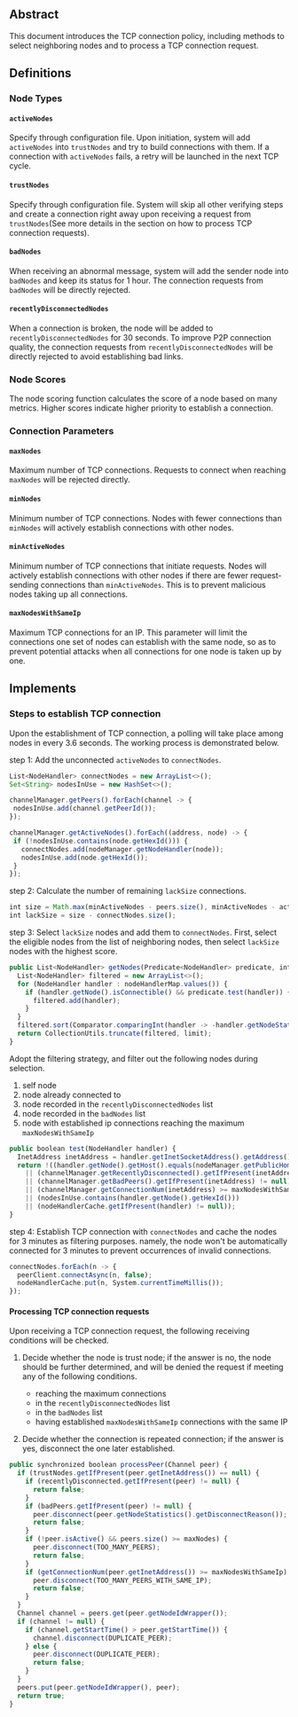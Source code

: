 ## Abstract
This document introduces the TCP connection policy, including methods to select neighboring nodes and to process a TCP connection request.

## Definitions

### Node Types

#### `activeNodes`
Specify through configuration file. Upon initiation, system will add `activeNodes` into `trustNodes` and try to build connections with them. If a connection with `activeNodes` fails, a retry will be launched in the next TCP cycle.

#### `trustNodes` 
Specify through configuration file. System will skip all other verifying steps and create a connection right away upon receiving a request from `trustNodes`(See more details in the section on how to process TCP connection requests).

#### `badNodes`
When receiving an abnormal message, system will add the sender node into `badNodes` and keep its status for 1 hour. The connection requests from `badNodes` will be directly rejected.

#### `recentlyDisconnectedNodes`
When a connection is broken, the node will be added to `recentlyDisconnectedNodes` for 30 seconds. To improve P2P connection quality, the connection requests from `recentlyDisconnectedNodes` will be directly rejected to avoid establishing bad links.

### Node Scores
The node scoring function calculates the score of a node based on many metrics. Higher scores indicate higher priority to establish a connection.

### Connection Parameters

#### `maxNodes` 
Maximum number of TCP connections. Requests to connect when reaching `maxNodes` will be rejected directly.

####  `minNodes` 
Minimum number of TCP connections. Nodes with fewer connections than `minNodes` will actively establish connections with other nodes.

####  `minActiveNodes` 
Minimum number of TCP connections that initiate requests. Nodes will actively establish connections with other nodes if there are fewer request-sending connections than `minActiveNodes`. This is to prevent malicious nodes taking up all connections.

####  `maxNodesWithSameIp` 
Maximum TCP connections for an IP. This parameter will limit the connections one set of nodes can establish with the same node, so as to prevent potential attacks when all connections for one node is taken up by one.

## Implements

### Steps to establish TCP connection

Upon the establishment of TCP connection, a polling will take place among nodes in every 3.6 seconds. The working process is demonstrated below.

step 1: Add the unconnected `activeNodes` to `connectNodes`.
```typescript
List<NodeHandler> connectNodes = new ArrayList<>();
Set<String> nodesInUse = new HashSet<>();

channelManager.getPeers().forEach(channel -> {
 nodesInUse.add(channel.getPeerId());
});

channelManager.getActiveNodes().forEach((address, node) -> {
 if (!nodesInUse.contains(node.getHexId())) {
   connectNodes.add(nodeManager.getNodeHandler(node));
   nodesInUse.add(node.getHexId());
 }
});
```

step 2: Calculate the number of remaining `lackSize` connections.
```typescript
int size = Math.max(minActiveNodes - peers.size(), minActiveNodes - activePeers.get()));
int lackSize = size - connectNodes.size();
```

step 3: Select `lackSize` nodes and add them to `connectNodes`. First, select the eligible nodes from the list of neighboring nodes, then select `lackSize` nodes with the highest score.
```typescript
public List<NodeHandler> getNodes(Predicate<NodeHandler> predicate, int limit) { 
  List<NodeHandler> filtered = new ArrayList<>(); 
  for (NodeHandler handler : nodeHandlerMap.values()) { 
    if (handler.getNode().isConnectible() && predicate.test(handler)) { 
      filtered.add(handler); 
    }
  } 
  filtered.sort(Comparator.comparingInt(handler -> -handler.getNodeStatistics().getReputation())); 
  return CollectionUtils.truncate(filtered, limit); 
}
```

Adopt the filtering strategy, and filter out the following nodes during selection.
1. self node
2. node already connected to
3. node recorded in the `recentlyDisconnectedNodes` list
4. node recorded in the `badNodes` list
5. node with established ip connections reaching the maximum `maxNodesWithSameIp`
```typescript
public boolean test(NodeHandler handler) { 
  InetAddress inetAddress = handler.getInetSocketAddress().getAddress(); 
  return !((handler.getNode().getHost().equals(nodeManager.getPublicHomeNode().getHost()) && handler.getNode().getPort() == nodeManager.getPublicHomeNode().getPort()) 
    || (channelManager.getRecentlyDisconnected().getIfPresent(inetAddress) != null) 
    || (channelManager.getBadPeers().getIfPresent(inetAddress) != null) 
    || (channelManager.getConnectionNum(inetAddress) >= maxNodesWithSameIp) 
    || (nodesInUse.contains(handler.getNode().getHexId())) 
    || (nodeHandlerCache.getIfPresent(handler) != null)); 
}
```

step 4: Establish TCP connection with `connectNodes` and cache the nodes for 3 minutes as filtering purposes. namely, the node won't be automatically connected for 3 minutes to prevent occurrences of invalid connections.
```typescript
connectNodes.forEach(n -> {
  peerClient.connectAsync(n, false);
  nodeHandlerCache.put(n, System.currentTimeMillis());
});
```

#### Processing TCP connection requests

Upon receiving a TCP connection request, the following receiving conditions will be checked.
 1. Decide whether the node is trust node; if the answer is no, the node should be further determined, and will be denied the request if meeting any of the following conditions.
	 - reaching the maximum connections
	 - in the `recentlyDisconnectedNodes` list
	 - in the `badNodes` list
	 - having established `maxNodesWithSameIp` connections with the same IP
  
 2. Decide whether the connection is repeated connection; if the answer is yes, disconnect the one later established.
```typescript
public synchronized boolean processPeer(Channel peer) { 
  if (trustNodes.getIfPresent(peer.getInetAddress()) == null) { 
    if (recentlyDisconnected.getIfPresent(peer) != null) { 
      return false; 
    } 
    if (badPeers.getIfPresent(peer) != null) { 
      peer.disconnect(peer.getNodeStatistics().getDisconnectReason()); 
      return false; 
    } 
    if (!peer.isActive() && peers.size() >= maxNodes) { 
      peer.disconnect(TOO_MANY_PEERS); 
      return false; 
    } 
    if (getConnectionNum(peer.getInetAddress()) >= maxNodesWithSameIp) { 
      peer.disconnect(TOO_MANY_PEERS_WITH_SAME_IP); 
      return false; 
    } 
  } 
  Channel channel = peers.get(peer.getNodeIdWrapper()); 
  if (channel != null) { 
    if (channel.getStartTime() > peer.getStartTime()) { 
      channel.disconnect(DUPLICATE_PEER); 
    } else { 
      peer.disconnect(DUPLICATE_PEER); 
      return false; 
    } 
  } 
  peers.put(peer.getNodeIdWrapper(), peer); 
  return true; 
}
```

